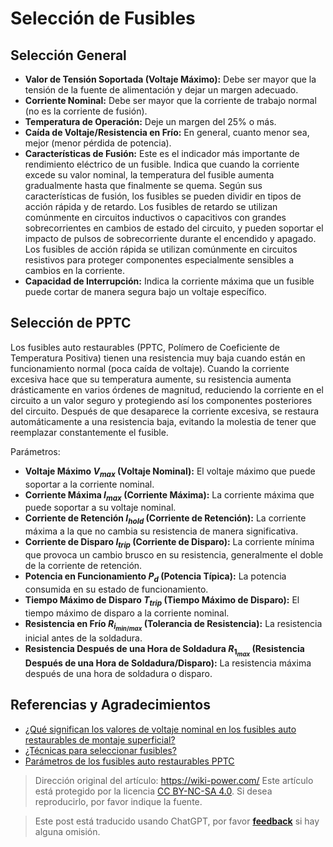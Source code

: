 # Selección de Fusibles

## Selección General

- **Valor de Tensión Soportada (Voltaje Máximo):** Debe ser mayor que la tensión de la fuente de alimentación y dejar un margen adecuado.
- **Corriente Nominal:** Debe ser mayor que la corriente de trabajo normal (no es la corriente de fusión).
- **Temperatura de Operación:** Deje un margen del 25% o más.
- **Caída de Voltaje/Resistencia en Frío:** En general, cuanto menor sea, mejor (menor pérdida de potencia).
- **Características de Fusión:** Este es el indicador más importante de rendimiento eléctrico de un fusible. Indica que cuando la corriente excede su valor nominal, la temperatura del fusible aumenta gradualmente hasta que finalmente se quema. Según sus características de fusión, los fusibles se pueden dividir en tipos de acción rápida y de retardo. Los fusibles de retardo se utilizan comúnmente en circuitos inductivos o capacitivos con grandes sobrecorrientes en cambios de estado del circuito, y pueden soportar el impacto de pulsos de sobrecorriente durante el encendido y apagado. Los fusibles de acción rápida se utilizan comúnmente en circuitos resistivos para proteger componentes especialmente sensibles a cambios en la corriente.
- **Capacidad de Interrupción:** Indica la corriente máxima que un fusible puede cortar de manera segura bajo un voltaje específico.

## Selección de PPTC

Los fusibles auto restaurables (PPTC, Polímero de Coeficiente de Temperatura Positiva) tienen una resistencia muy baja cuando están en funcionamiento normal (poca caída de voltaje). Cuando la corriente excesiva hace que su temperatura aumente, su resistencia aumenta drásticamente en varios órdenes de magnitud, reduciendo la corriente en el circuito a un valor seguro y protegiendo así los componentes posteriores del circuito. Después de que desaparece la corriente excesiva, se restaura automáticamente a una resistencia baja, evitando la molestia de tener que reemplazar constantemente el fusible.

Parámetros:

- **Voltaje Máximo $V_{max}$ (Voltaje Nominal):** El voltaje máximo que puede soportar a la corriente nominal.
- **Corriente Máxima $I_{max}$ (Corriente Máxima):** La corriente máxima que puede soportar a su voltaje nominal.
- **Corriente de Retención $I_{hold}$ (Corriente de Retención):** La corriente máxima a la que no cambia su resistencia de manera significativa.
- **Corriente de Disparo $I_{trip}$ (Corriente de Disparo):** La corriente mínima que provoca un cambio brusco en su resistencia, generalmente el doble de la corriente de retención.
- **Potencia en Funcionamiento $P_d$ (Potencia Típica):** La potencia consumida en su estado de funcionamiento.
- **Tiempo Máximo de Disparo $T_{trip}$ (Tiempo Máximo de Disparo):** El tiempo máximo de disparo a la corriente nominal.
- **Resistencia en Frío $R_{i_{min/max}}$ (Tolerancia de Resistencia):** La resistencia inicial antes de la soldadura.
- **Resistencia Después de una Hora de Soldadura $R_{1_{max}}$ (Resistencia Después de una Hora de Soldadura/Disparo):** La resistencia máxima después de una hora de soldadura o disparo.

## Referencias y Agradecimientos

- [¿Qué significan los valores de voltaje nominal en los fusibles auto restaurables de montaje superficial?](http://www.tergy.com/297/933.html)
- [¿Técnicas para seleccionar fusibles?](https://mp.weixin.qq.com/s/uJp8fnafHpVfJFnVWkfAWg)
- [Parámetros de los fusibles auto restaurables PPTC](https://semiware.com/pptc/pptc03.html)

> Dirección original del artículo: <https://wiki-power.com/>
> Este artículo está protegido por la licencia [CC BY-NC-SA 4.0](https://creativecommons.org/licenses/by/4.0/deed.zh). Si desea reproducirlo, por favor indique la fuente.

> Este post está traducido usando ChatGPT, por favor [**feedback**](https://github.com/linyuxuanlin/Wiki_MkDocs/issues/new) si hay alguna omisión.